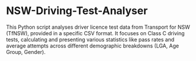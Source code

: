 # NSW-Driving-Test-Analyser
This Python script analyses driver licence test data from Transport for NSW (TfNSW), provided in a specific CSV format. It focuses on Class C driving tests, calculating and presenting various statistics like pass rates and average attempts across different demographic breakdowns (LGA, Age Group, Gender).
